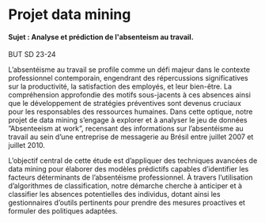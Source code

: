 # Projet data mining  
#### Sujet : Analyse et prédiction de l'absenteism au travail.
 BUT SD 23-24

 L’absentéisme au travail se profile comme un défi majeur dans le contexte professionnel contemporain, engendrant des répercussions significatives sur la productivité, la satisfaction des employés, et leur bien-être. La compréhension approfondie des motifs sous-jacents à ces absences ainsi que le développement de stratégies préventives sont devenus cruciaux pour les responsables des ressources humaines. Dans cette optique, notre projet de data mining s’engage à explorer et à analyser le jeu de données ”Absenteeism at work”, recensant des informations sur l’absentéisme au travail au sein d’une entreprise de messagerie au Brésil entre juillet 2007 et juillet 2010.

L’objectif central de cette étude est d’appliquer des techniques avancées de data mining pour élaborer des modèles prédictifs capables d’identifier les facteurs déterminants de l’absentéisme professionnel. À travers l’utilisation d’algorithmes de classification, notre démarche cherche à anticiper et à classifier les absences potentielles des individus, dotant ainsi les gestionnaires d’outils pertinents pour prendre des mesures proactives et formuler des politiques adaptées.
